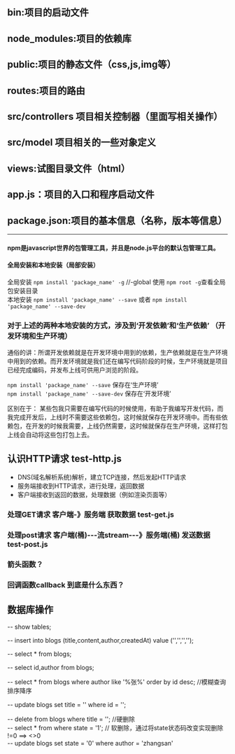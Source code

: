 ## bin:项目的启动文件   
## node_modules:项目的依赖库    
## public:项目的静态文件（css,js,img等）    
## routes:项目的路由 
## src/controllers 项目相关控制器（里面写相关操作）
## src/model 项目相关的一些对象定义   
## views:试图目录文件（html）   
## app.js：项目的入口和程序启动文件 
## package.json:项目的基本信息（名称，版本等信息） 
---     
#### npm是javascript世界的包管理工具，并且是node.js平台的默认包管理工具。   
#### 全局安装和本地安装（局部安装） 
全局安装 ```npm install 'package_name' -g```    //-global    使用 ```npm root -g```查看全局包安装目录    
本地安装 ```npm install 'package_name' --save```  或者 ```npm install 'package_name' --save-dev```  
### 对于上述的两种本地安装的方式，涉及到‘开发依赖’和‘生产依赖’ （开发环境和生产环境）   
通俗的讲：所谓开发依赖就是在开发环境中用到的依赖，生产依赖就是在生产环境中用到的依赖。而开发环境就是我们还在编写代码阶段的时候，生产环境就是项目已经完成编码，并发布上线可供用户浏览的阶段。  

```npm install 'package_name' --save``` 保存在‘生产环境’	
```npm install 'package_name' --save-dev```  保存在‘开发环境’   

 区别在于： 某些包我只需要在编写代码的时候使用，有助于我编写开发代码，而我完成开发后，上线时不需要这些依赖包，这时候就保存在开发环境中。而有些依赖包，在开发的时候我需要，上线仍然需要，这时候就保存在生产环境，这样打包上线会自动将这些包打包上去。
 
## 认识HTTP请求  test-http.js
 - DNS(域名解析系统)解析，建立TCP连接，然后发起HTTP请求 
 - 服务端接收到HTTP请求，进行处理，返回数据 
 - 客户端接收到返回的数据，处理数据（例如渲染页面等）       
  
### 处理GET请求  客户端-》服务端 获取数据  test-get.js
### 处理post请求   客户端(桶)---流stream---》服务端(桶) 发送数据   test-post.js


### 箭头函数？
### 回调函数callback 到底是什么东西？


## 数据库操作   
-- show tables;

-- insert into blogs (title,content,author,createdAt) value ('','','','');

-- select * from blogs;

-- select id,author from blogs;

-- select * from blogs where author like '%张%' order by id desc;  //模糊查询排序降序

-- update blogs set title = '' where id = '';

-- delete from blogs where title = '';           //硬删除   
-- select * from where state = '1';    // 软删除，通过将state状态码改变实现删除  !=0 ==> <>0    
-- update blogs set state = '0' where author = 'zhangsan'
